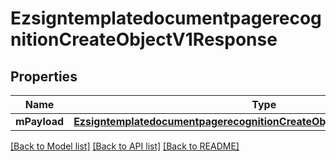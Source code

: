 # EzsigntemplatedocumentpagerecognitionCreateObjectV1Response

## Properties
Name | Type | Description | Notes
------------ | ------------- | ------------- | -------------
**mPayload** | [**EzsigntemplatedocumentpagerecognitionCreateObjectV1ResponseMPayload**](EzsigntemplatedocumentpagerecognitionCreateObjectV1ResponseMPayload.md) |  | 

[[Back to Model list]](../README.md#documentation-for-models) [[Back to API list]](../README.md#documentation-for-api-endpoints) [[Back to README]](../README.md)



